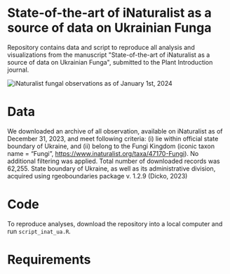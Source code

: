 # State-of-the-art of iNaturalist as a source of data on Ukrainian Funga
Repository contains data and script to reproduce all analysis and visualizations from the manuscript "State-of-the-art of iNaturalist as a source of data on Ukrainian Funga", submitted to the Plant Introduction journal.

![iNaturalist fungal observations as of January 1st, 2024]()

# Data
We downloaded an archive of all observation, available on iNaturalist as of December 31, 2023, and meet following criteria: (i) lie within official state boundary of Ukraine, and (ii) belong to the Fungi Kingdom (iconic taxon name = “Fungi”, https://www.inaturalist.org/taxa/47170-Fungi). No additional filtering was applied. Total number of downloaded records was 62,255.
State boundary of Ukraine, as well as its administrative division, acquired using rgeoboundaries package v. 1.2.9 (Dicko, 2023)

# Code
To reproduce analyses, download the repository into a local computer and run `script_inat_ua.R`.

# Requirements